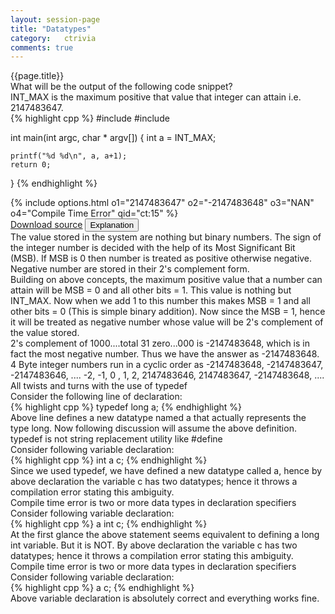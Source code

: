 ```yaml
---
layout: session-page
title: "Datatypes"
category:	ctrivia
comments: true
---
```


<div class="session-title">
	{{page.title}}
</div>


<section>
<div class="question">
	<div class="para">What will be the output of the following code snippet?<br>INT_MAX is the maximum positive that value that integer can attain i.e. 2147483647.</div>
{% highlight cpp %}
#include <stdio.h>
#include <limits.h>

int main(int argc, char * argv[]) {
	int a = INT_MAX;

	printf("%d %d\n", a, a+1);
	return 0;
}
{% endhighlight %}
</div>
<div class="options">
{% include options.html o1="2147483647" o2="-2147483648" o3="NAN" o4="Compile Time Error" qid="ct:15" %}
</div>
<div class="explanation">
	<div class="actions text-right">
		<a href="{{ "/files/ctrivia/ct15.c" | prepend: site.baseurl }}" class="btn link-button">Download source</a>
		<button class="btn link-button explanation-button">Explanation</button>
	</div>
	<div class="explanation-content">
		<div class="para">
		The value stored in the system are nothing but binary numbers. The sign of the integer number is decided with the help of its <emphasis class="bold">Most Significant Bit (MSB)</emphasis>. If MSB is 0 then number is treated as positive otherwise negative. Negative number are stored in their <emphasis class="bold">2's complement form</emphasis>.
		</div>
		<div class="para">
		Building on above concepts, the maximum positive value that a number can attain will be MSB = 0 and all other bits = 1. This value is nothing but INT_MAX. Now when we add 1 to this number this makes MSB = 1 and all other bits = 0 (This is simple binary addition). Now since the MSB = 1, hence it will be treated as negative number whose value will be 2's complement of the value stored.
		</div>
		<div class="para">
			2's complement of 1000....total 31 zero...000 is <emphasis class="bold">-2147483648</emphasis>, which is in fact the most negative number. Thus we have the answer as <emphasis class="bold">-2147483648</emphasis>.
		</div>
		<div class="para">
		<emphasis class="bold">4 Byte integer numbers run in a cyclic order as -2147483648, -2147483647, -2147483646, .... -2, -1, 0 , 1, 2, 2147483646, 2147483647, -2147483648, ....</emphasis>
		</div>
	</div>
</div>
</section>



<section>
<div class="question">
	<div class="para">All twists and turns with the use of typedef</div>
</div>
<div class="answer">
	<div class="para">
	Consider the following line of declaration:
	</div>
{% highlight cpp %}
typedef long a;
{% endhighlight %}

<div class="para">
Above line defines a new datatype named <emphasis class="code">a</emphasis> that actually represents the type <emphasis class="code">long</emphasis>. Now following discussion will assume the above definition.
</div>

<div class="note-box">
	typedef is not string replacement utility like #define
</div>

<div class="para">
Consider following variable declaration:
</div>
{% highlight cpp %}
int a c;
{% endhighlight %}
<div class="para">
Since we used <emphasis class="code">typedef</emphasis>, we have defined a new datatype called <emphasis class="code">a</emphasis>, hence by above declaration the variable <emphasis class="bold">c</emphasis> has two datatypes; hence it throws a compilation error stating this ambiguity.
</div>
<div class="para">
	Compile time error is <emphasis class="code">two or more data types in declaration specifiers</emphasis>
</div>


<div class="para">
Consider following variable declaration:
</div>
{% highlight cpp %}
a int c;
{% endhighlight %}
<div class="para">
At the first glance the above statement seems equivalent to defining a <emphasis class="bold">long int</emphasis> variable. But it is <emphasis class="bold">NOT</emphasis>. By above declaration the variable <emphasis class="bold">c</emphasis> has two datatypes; hence it throws a compilation error stating this ambiguity.
</div>
<div class="para">
	Compile time error is <emphasis class="code">two or more data types in declaration specifiers</emphasis>
</div>


<div class="para">
Consider following variable declaration:
</div>
{% highlight cpp %}
a c;
{% endhighlight %}
<div class="para">
Above variable declaration is absolutely correct and everything works fine.
</div>

</div>
</section>